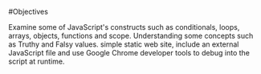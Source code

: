 #Objectives

Examine some of JavaScript's constructs such as conditionals, loops, arrays, objects, functions and scope. Understanding some concepts such as Truthy and Falsy values. simple static web site, include an external JavaScript file and use Google Chrome developer tools to debug into the script at runtime.